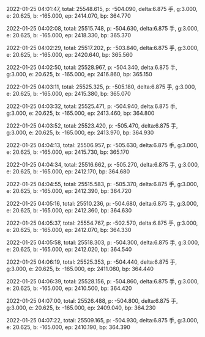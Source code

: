 2022-01-25 04:01:47, total: 25548.615, p: -504.090, delta:6.875 手, g:3.000, e: 20.625, b: -165.000, ep: 2414.070, bp: 364.770

2022-01-25 04:02:08, total: 25515.748, p: -504.630, delta:6.875 手, g:3.000, e: 20.625, b: -165.000, ep: 2418.330, bp: 365.370

2022-01-25 04:02:29, total: 25517.202, p: -503.840, delta:6.875 手, g:3.000, e: 20.625, b: -165.000, ep: 2420.640, bp: 365.560

2022-01-25 04:02:50, total: 25528.967, p: -504.340, delta:6.875 手, g:3.000, e: 20.625, b: -165.000, ep: 2416.860, bp: 365.150

2022-01-25 04:03:11, total: 25525.325, p: -505.180, delta:6.875 手, g:3.000, e: 20.625, b: -165.000, ep: 2415.380, bp: 365.070

2022-01-25 04:03:32, total: 25525.471, p: -504.940, delta:6.875 手, g:3.000, e: 20.625, b: -165.000, ep: 2413.460, bp: 364.800

2022-01-25 04:03:52, total: 25523.420, p: -505.470, delta:6.875 手, g:3.000, e: 20.625, b: -165.000, ep: 2413.970, bp: 364.930

2022-01-25 04:04:13, total: 25506.957, p: -505.630, delta:6.875 手, g:3.000, e: 20.625, b: -165.000, ep: 2415.730, bp: 365.170

2022-01-25 04:04:34, total: 25516.662, p: -505.270, delta:6.875 手, g:3.000, e: 20.625, b: -165.000, ep: 2412.170, bp: 364.680

2022-01-25 04:04:55, total: 25515.583, p: -505.370, delta:6.875 手, g:3.000, e: 20.625, b: -165.000, ep: 2412.390, bp: 364.720

2022-01-25 04:05:16, total: 25510.236, p: -504.680, delta:6.875 手, g:3.000, e: 20.625, b: -165.000, ep: 2412.360, bp: 364.630

2022-01-25 04:05:37, total: 25554.767, p: -502.570, delta:6.875 手, g:3.000, e: 20.625, b: -165.000, ep: 2412.070, bp: 364.330

2022-01-25 04:05:58, total: 25518.303, p: -504.300, delta:6.875 手, g:3.000, e: 20.625, b: -165.000, ep: 2412.020, bp: 364.540

2022-01-25 04:06:19, total: 25525.353, p: -504.440, delta:6.875 手, g:3.000, e: 20.625, b: -165.000, ep: 2411.080, bp: 364.440

2022-01-25 04:06:39, total: 25528.156, p: -504.860, delta:6.875 手, g:3.000, e: 20.625, b: -165.000, ep: 2410.500, bp: 364.420

2022-01-25 04:07:00, total: 25526.488, p: -504.800, delta:6.875 手, g:3.000, e: 20.625, b: -165.000, ep: 2409.040, bp: 364.230

2022-01-25 04:07:22, total: 25509.165, p: -504.930, delta:6.875 手, g:3.000, e: 20.625, b: -165.000, ep: 2410.190, bp: 364.390